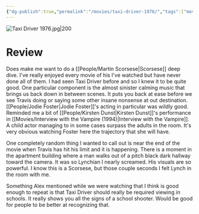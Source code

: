 ```yaml
---
{"dg-publish":true,"permalink":"/movies/taxi-driver-1976/","tags":["movies"],"created":"2024-04-05","updated":"2025-03-13"}
---
```



![Taxi Driver 1976.jpg|200](/img/user/Attachments/Taxi%20Driver%201976.jpg)

# Review

Does make me want to do a [[People/Martin Scorsese\|Scorsese]] deep dive. I've really enjoyed every movie of his I've watched but have never done all of them. I had seen Taxi Driver before and so I knew it to be quite good. One particular component is the almost sinister calming music that brings us back down in between scenes. It puts you back at ease before we see Travis doing or saying some other insane nonsense at out destination. [[People/Jodie Foster\|Jodie Foster]]'s acting in particular was wildly good. Reminded me a bit of [[People/Kirsten Dunst\|Kirsten Dunst]]'s performance in [[Movies/Interview with the Vampire (1994)\|Interview with the Vampire]]. A child actor managing to in some cases surpass the adults in the room. It's very obvious watching Foster here the trajectory that she will have.

One completely random thing I wanted to call out is near the end of the movie when Travis has hit his limit and it is happening. There is a moment in the apartment building where a man walks out of a pitch black dark hallway toward the camera. It was so Lynchian I nearly screamed. His visuals are so powerful. I know this is a Scorsese, but those couple seconds I felt Lynch in the room with me.

Something Alex mentioned while we were watching that I think is good enough to repeat is that Taxi Driver should really be required viewing in schools. It really shows you all the signs of a school shooter. Would be good for people to be better at recognizing that.
